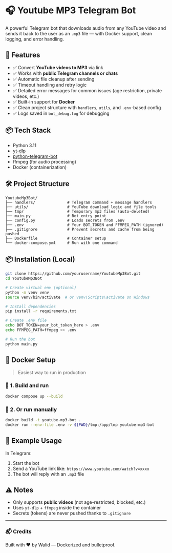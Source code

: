 # 🎧 Youtube MP3 Telegram Bot

A powerful Telegram bot that downloads audio from any YouTube video and sends it back to the user as an `.mp3` file — with Docker support, clean logging, and error handling.

## 🚀 Features

- ✅ Convert **YouTube videos to MP3** via link
- ✅ Works with **public Telegram channels or chats**
- ✅ Automatic file cleanup after sending
- ✅ Timeout handling and retry logic
- ✅ Detailed error messages for common issues (age restriction, private videos, etc.)
- ✅ Built-in support for **Docker**
- ✅ Clean project structure with `handlers`, `utils`, and `.env`-based config
- ✅ Logs saved in `bot_debug.log` for debugging

## 📦 Tech Stack

- Python 3.11
- [yt-dlp](https://github.com/yt-dlp/yt-dlp)
- [python-telegram-bot](https://github.com/python-telegram-bot/python-telegram-bot)
- ffmpeg (for audio processing)
- Docker (containerization)

## 🛠 Project Structure

```
YoutubeMp3Bot/
├── handlers/              # Telegram command + message handlers
├── utils/                 # YouTube download logic and file tools
├── tmp/                   # Temporary mp3 files (auto-deleted)
├── main.py                # Bot entry point
├── config.py              # Loads secrets from .env
├── .env                   # Your BOT_TOKEN and FFMPEG_PATH (ignored)
├── .gitignore             # Prevent secrets and cache from being pushed
├── Dockerfile             # Container setup
└── docker-compose.yml     # Run with one command
```

## 📦 Installation (Local)

```bash
git clone https://github.com/yourusername/YoutubeMp3Bot.git
cd YoutubeMp3Bot

# Create virtual env (optional)
python -m venv venv
source venv/bin/activate  # or venv\Scripts\activate on Windows

# Install dependencies
pip install -r requirements.txt

# Create .env file
echo BOT_TOKEN=your_bot_token_here > .env
echo FFMPEG_PATH=ffmpeg >> .env

# Run the bot
python main.py
```

## 🐳 Docker Setup

> Easiest way to run in production

### 🔧 1. Build and run
```bash
docker compose up --build
```

### 🔁 2. Or run manually
```bash
docker build -t youtube-mp3-bot .
docker run --env-file .env -v ${PWD}/tmp:/app/tmp youtube-mp3-bot
```

## 📄 Example Usage

In Telegram:
1. Start the bot
2. Send a YouTube link like: `https://www.youtube.com/watch?v=xxxx`
3. The bot will reply with an `.mp3` file

## ⚠️ Notes

- Only supports **public videos** (not age-restricted, blocked, etc.)
- Uses `yt-dlp` + `ffmpeg` inside the container
- Secrets (tokens) are never pushed thanks to `.gitignore`

---

### 📬 Credits
Built with ❤️ by Walid — Dockerized and bulletproof.